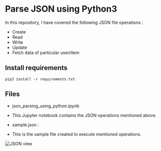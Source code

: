 # Parse JSON using Python3

In this repository, I have covered the following JSON file operations :

* Create
* Read
* Write
* Update 
* Fetch data of particular user/item

## Install requirements
```pip3 install -r requirements.txt```

## Files

* json_parsing_using_python.ipynb
- This Jupyter notebook contains the JSON operations mentioned above.

* sample.json :
- This is the sample file created to execute mentioned operations.


![JSON view](reference_data_image.png)